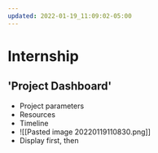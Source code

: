 ```yaml
---
updated: 2022-01-19_11:09:02-05:00
---
```

# Internship
## 'Project Dashboard'
* Project parameters
* Resources
* Timeline
* ![[Pasted image 20220119110830.png]]
* Display first, then 